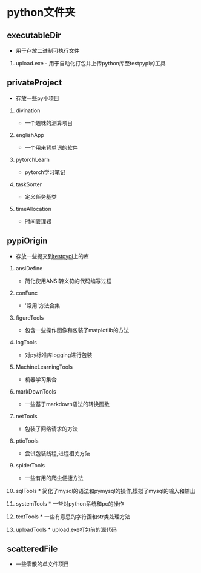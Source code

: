 # python文件夹

## executableDir
   * 用于存放二进制可执行文件
   1. upload.exe - 用于自动化打包并上传python库至testpypi的工具

## privateProject
   * 存放一些py小项目
   1. divination
      * 一个趣味的测算项目
   
   2. englishApp
      * 一个用来背单词的软件

   3. pytorchLearn
      * pytorch学习笔记

   4. taskSorter
      * 定义任务基类

   5. timeAllocation
      * 时间管理器

## pypiOrigin
   * 存放一些提交到[testpypi](https://test.pypi.org/)上的库

   1. ansiDefine
      * 简化使用ANSI转义符的代码编写过程

   2. conFunc
      * '常用'方法合集

   3. figureTools
      * 包含一些操作图像和包装了matplotlib的方法

   4. logTools
      * 对py标准库logging进行包装

   5. MachineLearningTools
      * 机器学习集合

   6. markDownTools
      * 一些基于markdown语法的转换函数

   7. netTools
      * 包装了网络请求的方法

   8. ptioTools
      * 尝试包装线程,进程相关方法

   9. spiderTools
      * 一些有用的爬虫便捷方法

   10. sqlTools
      * 简化了mysql的语法和pymysql的操作,模拟了mysql的输入和输出
      
   11. systemTools
      * 一些对python系统和pc的操作

   12. textTools
      * 一些有意思的字符画和str类处理方法

   13. uploadTools
      * upload.exe打包前的源代码

## scatteredFile
   * 一些零散的单文件项目
